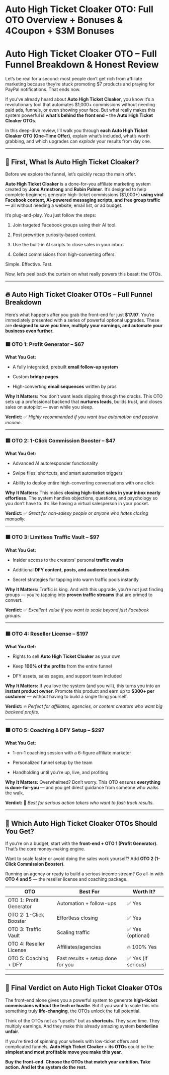 # Auto High Ticket Cloaker OTO: Full OTO Overview + Bonuses & 4Coupon + $3M Bonuses
<h1 class="" data-start="278" data-end="352"><strong data-start="280" data-end="352">Auto High Ticket Cloaker OTO – Full Funnel Breakdown &amp; Honest Review</strong></h1>
<p class="" data-start="354" data-end="530">Let’s be real for a second: most people don’t get rich from affiliate marketing because they’re stuck promoting $7 products and praying for PayPal notifications. That ends now.</p>
<p class="" data-start="532" data-end="842">If you’ve already heard about <strong data-start="562" data-end="590">Auto High Ticket Cloaker</strong>, you know it’s a revolutionary tool that automates $1,000+ commissions without needing paid ads, funnels, or even showing your face. But what really makes this system powerful is <strong data-start="770" data-end="801">what’s behind the front end</strong> – the <strong data-start="808" data-end="841">Auto High Ticket Cloaker OTOs</strong>.</p>
<p class="" data-start="844" data-end="1055">In this deep-dive review, I’ll walk you through <strong data-start="892" data-end="946">each Auto High Ticket Cloaker OTO (One-Time Offer)</strong>, explain what’s included, what’s worth grabbing, and which upgrades can <em data-start="1019" data-end="1028">explode</em> your results from day one.</p>


<hr class="" data-start="1057" data-end="1060" />

<h2 class="" data-start="1062" data-end="1112">🚀 <strong data-start="1068" data-end="1112">First, What Is Auto High Ticket Cloaker?</strong></h2>
<p class="" data-start="1114" data-end="1179">Before we explore the funnel, let’s quickly recap the main offer.</p>
<p class="" data-start="1181" data-end="1536"><strong data-start="1181" data-end="1209">Auto High Ticket Cloaker</strong> is a done-for-you affiliate marketing system created by <strong data-start="1266" data-end="1284">Jono Armstrong</strong> and <strong data-start="1289" data-end="1305">Robin Palmer</strong>. It’s designed to help complete beginners generate high-ticket commissions ($1,000+) <strong data-start="1391" data-end="1477">using viral Facebook content, AI-powered messaging scripts, and free group traffic</strong> — all without needing a website, email list, or ad budget.</p>
<p class="" data-start="1538" data-end="1584">It’s plug-and-play. You just follow the steps:</p>

<ol data-start="1585" data-end="1795">
 	<li class="" data-start="1585" data-end="1638">
<p class="" data-start="1588" data-end="1638">Join targeted Facebook groups using their AI tool.</p>
</li>
 	<li class="" data-start="1639" data-end="1682">
<p class="" data-start="1642" data-end="1682">Post prewritten curiosity-based content.</p>
</li>
 	<li class="" data-start="1683" data-end="1743">
<p class="" data-start="1686" data-end="1743">Use the built-in AI scripts to close sales in your inbox.</p>
</li>
 	<li class="" data-start="1744" data-end="1795">
<p class="" data-start="1747" data-end="1795">Collect commissions from high-converting offers.</p>
</li>
</ol>
<p class="" data-start="1797" data-end="1821">Simple. Effective. Fast.</p>
<p class="" data-start="1823" data-end="1899">Now, let’s peel back the curtain on what really powers this beast: the OTOs.</p>


<hr class="" data-start="1901" data-end="1904" />

<h2 class="" data-start="1906" data-end="1969">🔥 <strong data-start="1912" data-end="1969">Auto High Ticket Cloaker OTOs – Full Funnel Breakdown</strong></h2>
<p class="" data-start="1971" data-end="2220">Here’s what happens after you grab the front-end for just <strong data-start="2029" data-end="2039">$17.97</strong>. You’re immediately presented with a series of powerful optional upgrades. These are <strong data-start="2125" data-end="2220">designed to save you time, multiply your earnings, and automate your business even further.</strong></p>

<h3 class="" data-start="2222" data-end="2262">🟩 <strong data-start="2229" data-end="2262">OTO 1: Profit Generator – $67</strong></h3>
<p class="" data-start="2264" data-end="2281"><strong data-start="2264" data-end="2281">What You Get:</strong></p>

<ul data-start="2282" data-end="2419">
 	<li class="" data-start="2282" data-end="2339">
<p class="" data-start="2284" data-end="2339">A fully integrated, prebuilt <strong data-start="2313" data-end="2339">email follow-up system</strong></p>
</li>
 	<li class="" data-start="2340" data-end="2365">
<p class="" data-start="2342" data-end="2365">Custom <strong data-start="2349" data-end="2365">bridge pages</strong></p>
</li>
 	<li class="" data-start="2366" data-end="2419">
<p class="" data-start="2368" data-end="2419">High-converting <strong data-start="2384" data-end="2403">email sequences</strong> written by pros</p>
</li>
</ul>
<p class="" data-start="2421" data-end="2623"><strong data-start="2421" data-end="2440">Why It Matters:</strong>
You don’t want leads slipping through the cracks. This OTO sets up a professional backend that <strong data-start="2536" data-end="2554">nurtures leads</strong>, builds trust, and closes sales on autopilot — even while you sleep.</p>
<p class="" data-start="2625" data-end="2708"><strong data-start="2625" data-end="2637">Verdict:</strong> ✅ <em data-start="2640" data-end="2708">Highly recommended if you want true automation and passive income.</em></p>


<hr class="" data-start="2710" data-end="2713" />

<h3 class="" data-start="2715" data-end="2765">🟨 <strong data-start="2722" data-end="2765">OTO 2: 1-Click Commission Booster – $47</strong></h3>
<p class="" data-start="2767" data-end="2784"><strong data-start="2767" data-end="2784">What You Get:</strong></p>

<ul data-start="2785" data-end="2954">
 	<li class="" data-start="2785" data-end="2826">
<p class="" data-start="2787" data-end="2826">Advanced AI autoresponder functionality</p>
</li>
 	<li class="" data-start="2827" data-end="2882">
<p class="" data-start="2829" data-end="2882">Swipe files, shortcuts, and smart automation triggers</p>
</li>
 	<li class="" data-start="2883" data-end="2954">
<p class="" data-start="2885" data-end="2954">Ability to deploy entire high-converting conversations with one click</p>
</li>
</ul>
<p class="" data-start="2956" data-end="3183"><strong data-start="2956" data-end="2975">Why It Matters:</strong>
This makes <strong data-start="2987" data-end="3048">closing high-ticket sales in your inbox nearly effortless</strong>. The system handles objections, questions, and psychology so you don’t have to. It’s like having a virtual salesperson in your pocket.</p>
<p class="" data-start="3185" data-end="3267"><strong data-start="3185" data-end="3197">Verdict:</strong> ✅ <em data-start="3200" data-end="3267">Great for non-salesy people or anyone who hates closing manually.</em></p>


<hr class="" data-start="3269" data-end="3272" />

<h3 class="" data-start="3274" data-end="3321">🟧 <strong data-start="3281" data-end="3321">OTO 3: Limitless Traffic Vault – $97</strong></h3>
<p class="" data-start="3323" data-end="3340"><strong data-start="3323" data-end="3340">What You Get:</strong></p>

<ul data-start="3341" data-end="3528">
 	<li class="" data-start="3341" data-end="3402">
<p class="" data-start="3343" data-end="3402">Insider access to the creators' personal <strong data-start="3384" data-end="3402">traffic vaults</strong></p>
</li>
 	<li class="" data-start="3403" data-end="3462">
<p class="" data-start="3405" data-end="3462">Additional <strong data-start="3416" data-end="3462">DFY content, posts, and audience templates</strong></p>
</li>
 	<li class="" data-start="3463" data-end="3528">
<p class="" data-start="3465" data-end="3528">Secret strategies for tapping into warm traffic pools instantly</p>
</li>
</ul>
<p class="" data-start="3530" data-end="3697"><strong data-start="3530" data-end="3549">Why It Matters:</strong>
Traffic is king. And with this upgrade, you’re not just finding groups — you’re tapping into <strong data-start="3643" data-end="3669">proven traffic streams</strong> that are primed to convert.</p>
<p class="" data-start="3699" data-end="3781"><strong data-start="3699" data-end="3711">Verdict:</strong> ✅ <em data-start="3714" data-end="3781">Excellent value if you want to scale beyond just Facebook groups.</em></p>


<hr class="" data-start="3783" data-end="3786" />

<h3 class="" data-start="3788" data-end="3829">🟥 <strong data-start="3795" data-end="3829">OTO 4: Reseller License – $197</strong></h3>
<p class="" data-start="3831" data-end="3848"><strong data-start="3831" data-end="3848">What You Get:</strong></p>

<ul data-start="3849" data-end="4013">
 	<li class="" data-start="3849" data-end="3906">
<p class="" data-start="3851" data-end="3906">Rights to sell <strong data-start="3866" data-end="3894">Auto High Ticket Cloaker</strong> as your own</p>
</li>
 	<li class="" data-start="3907" data-end="3960">
<p class="" data-start="3909" data-end="3960">Keep <strong data-start="3914" data-end="3937">100% of the profits</strong> from the entire funnel</p>
</li>
 	<li class="" data-start="3961" data-end="4013">
<p class="" data-start="3963" data-end="4013">DFY assets, sales pages, and support team included</p>
</li>
</ul>
<p class="" data-start="4015" data-end="4233"><strong data-start="4015" data-end="4034">Why It Matters:</strong>
If you love the system (and you will), this turns you into an <strong data-start="4097" data-end="4122">instant product owner</strong>. Promote this product and earn up to <strong data-start="4160" data-end="4182">$300+ per customer</strong> — without having to build a single thing yourself.</p>
<p class="" data-start="4235" data-end="4336"><strong data-start="4235" data-end="4247">Verdict:</strong> 🔥 <em data-start="4251" data-end="4336">Perfect for affiliates, agencies, or content creators who want big backend profits.</em></p>


<hr class="" data-start="4338" data-end="4341" />

<h3 class="" data-start="4343" data-end="4388">🟦 <strong data-start="4350" data-end="4388">OTO 5: Coaching &amp; DFY Setup – $297</strong></h3>
<p class="" data-start="4390" data-end="4407"><strong data-start="4390" data-end="4407">What You Get:</strong></p>

<ul data-start="4408" data-end="4559">
 	<li class="" data-start="4408" data-end="4468">
<p class="" data-start="4410" data-end="4468">1-on-1 coaching session with a 6-figure affiliate marketer</p>
</li>
 	<li class="" data-start="4469" data-end="4508">
<p class="" data-start="4471" data-end="4508">Personalized funnel setup by the team</p>
</li>
 	<li class="" data-start="4509" data-end="4559">
<p class="" data-start="4511" data-end="4559">Handholding until you’re up, live, and profiting</p>
</li>
</ul>
<p class="" data-start="4561" data-end="4717"><strong data-start="4561" data-end="4580">Why It Matters:</strong>
Overwhelmed? Don’t worry. This OTO ensures <strong data-start="4624" data-end="4654">everything is done-for-you</strong> — and you get direct guidance from someone who walks the walk.</p>
<p class="" data-start="4719" data-end="4799"><strong data-start="4719" data-end="4731">Verdict:</strong> 🧠 <em data-start="4735" data-end="4799">Best for serious action takers who want to fast-track results.</em></p>


<hr class="" data-start="4801" data-end="4804" />

<h2 class="" data-start="4806" data-end="4867">🧠 <strong data-start="4812" data-end="4867">Which Auto High Ticket Cloaker OTOs Should You Get?</strong></h2>
<p class="" data-start="4869" data-end="4985">If you’re on a budget, start with the <strong data-start="4907" data-end="4947">front-end + OTO 1 (Profit Generator)</strong>. That’s the core money-making engine.</p>
<p class="" data-start="4987" data-end="5091">Want to scale faster or avoid doing the sales work yourself? Add <strong data-start="5052" data-end="5090">OTO 2 (1-Click Commission Booster)</strong>.</p>
<p class="" data-start="5093" data-end="5229">Running an agency or ready to build a serious income stream? Go all-in with <strong data-start="5169" data-end="5184">OTO 4 and 5</strong> — the reseller license and coaching package.</p>

<div class="_tableContainer_16hzy_1">
<div class="_tableWrapper_16hzy_14 group flex w-fit flex-col-reverse" tabindex="-1">
<table class="w-fit min-w-(--thread-content-width)" data-start="5231" data-end="5872">
<thead data-start="5231" data-end="5323">
<tr data-start="5231" data-end="5323">
<th data-start="5231" data-end="5264" data-col-size="sm"><strong data-start="5233" data-end="5240">OTO</strong></th>
<th data-start="5264" data-end="5302" data-col-size="sm"><strong data-start="5266" data-end="5278">Best For</strong></th>
<th data-start="5302" data-end="5323" data-col-size="sm"><strong data-start="5304" data-end="5317">Worth It?</strong></th>
</tr>
</thead>
<tbody data-start="5416" data-end="5872">
<tr data-start="5416" data-end="5506">
<td data-start="5416" data-end="5448" data-col-size="sm">OTO 1: Profit Generator</td>
<td data-start="5448" data-end="5486" data-col-size="sm">Automation + follow-ups</td>
<td data-start="5486" data-end="5506" data-col-size="sm">✅ Yes</td>
</tr>
<tr data-start="5507" data-end="5597">
<td data-start="5507" data-end="5539" data-col-size="sm">OTO 2: 1-Click Booster</td>
<td data-start="5539" data-end="5577" data-col-size="sm">Effortless closing</td>
<td data-start="5577" data-end="5597" data-col-size="sm">✅ Yes</td>
</tr>
<tr data-start="5598" data-end="5688">
<td data-start="5598" data-end="5630" data-col-size="sm">OTO 3: Traffic Vault</td>
<td data-col-size="sm" data-start="5630" data-end="5668">Scaling traffic</td>
<td data-col-size="sm" data-start="5668" data-end="5688">✅ Yes (optional)</td>
</tr>
<tr data-start="5689" data-end="5780">
<td data-start="5689" data-end="5721" data-col-size="sm">OTO 4: Reseller License</td>
<td data-col-size="sm" data-start="5721" data-end="5759">Affiliates/agencies</td>
<td data-col-size="sm" data-start="5759" data-end="5780">🔥 100% Yes</td>
</tr>
<tr data-start="5781" data-end="5872">
<td data-start="5781" data-end="5813" data-col-size="sm">OTO 5: Coaching + DFY</td>
<td data-start="5813" data-end="5851" data-col-size="sm">Fast results + setup done for you</td>
<td data-col-size="sm" data-start="5851" data-end="5872">✅ Yes (if serious)</td>
</tr>
</tbody>
</table>
<div class="sticky end-(--thread-content-margin) h-0 self-end select-none">
<div class="absolute end-0 flex items-end"></div>
</div>
</div>
</div>

<hr class="" data-start="5874" data-end="5877" />

<h2 class="" data-start="5879" data-end="5935">🏁 <strong data-start="5885" data-end="5935">Final Verdict on Auto High Ticket Cloaker OTOs</strong></h2>
<p class="" data-start="5937" data-end="6158">The front-end alone gives you a powerful system to generate <strong data-start="5997" data-end="6051">high-ticket commissions without the tech or hustle</strong>. But if you want to scale this into something truly <strong data-start="6104" data-end="6121">life-changing</strong>, the OTOs unlock the full potential.</p>
<p class="" data-start="6160" data-end="6321">Think of the OTOs not as “upsells” but as <strong data-start="6202" data-end="6215">shortcuts</strong>. They save time. They multiply earnings. And they make this already amazing system <strong data-start="6299" data-end="6320">borderline unfair</strong>.</p>
<p class="" data-start="6323" data-end="6521">If you're tired of spinning your wheels with low-ticket offers and complicated funnels, <strong data-start="6411" data-end="6450">Auto High Ticket Cloaker + its OTOs</strong> could be the <strong data-start="6464" data-end="6520">simplest and most profitable move you make this year</strong>.</p>
<p class="" data-start="6523" data-end="6632"><strong data-start="6523" data-end="6632">Buy the front-end. Choose the OTOs that match your ambition. Take action. And let the system do the rest.</strong></p>
